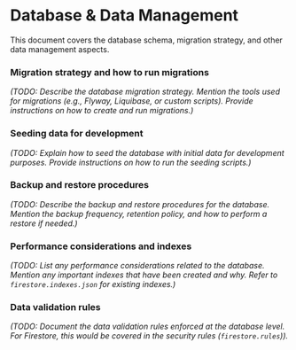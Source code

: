 # Database & Data Management

This document covers the database schema, migration strategy, and other data management aspects.

### Migration strategy and how to run migrations

_(TODO: Describe the database migration strategy. Mention the tools used for migrations (e.g., Flyway, Liquibase, or custom scripts). Provide instructions on how to create and run migrations.)_

### Seeding data for development

_(TODO: Explain how to seed the database with initial data for development purposes. Provide instructions on how to run the seeding scripts.)_

### Backup and restore procedures

_(TODO: Describe the backup and restore procedures for the database. Mention the backup frequency, retention policy, and how to perform a restore if needed.)_

### Performance considerations and indexes

_(TODO: List any performance considerations related to the database. Mention any important indexes that have been created and why. Refer to `firestore.indexes.json` for existing indexes.)_

### Data validation rules

_(TODO: Document the data validation rules enforced at the database level. For Firestore, this would be covered in the security rules (`firestore.rules`))._
